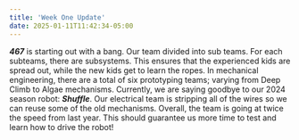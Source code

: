```yaml
---
title: 'Week One Update'
date: 2025-01-11T11:42:34-05:00
---
```

**_467_** is starting out with a bang. Our team divided into sub teams. For each subteams, there are subsystems. This ensures that the experienced kids are spread out, while the new kids get to learn the ropes. In mechanical engineering, there are a total of six prototyping teams; varying from Deep Climb to Algae mechanisms. Currently, we are saying goodbye to our 2024 season robot: **_Shuffle_**. Our electrical team is stripping all of the wires so we can reuse some of the old mechanisms. Overall, the team is going at twice the speed from last year. This should guarantee us more time to test and learn how to drive the robot! 
